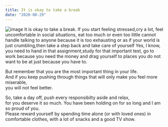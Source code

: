 ```yaml
---
title: It is okay to take a break
date: "2020-08-29"
---
```


![image](https://images.unsplash.com/27/winter-view.jpeg?ixlib=rb-1.2.1&ixid=eyJhcHBfaWQiOjEyMDd9&auto=format&fit=crop&w=1867&q=80) 
It is okay to take a break. If you start feeling stressed,cry a lot, feel uncomfortable in social situations, eat too much or even too little cannot handle talking to anyone because it is too exhausting or as if your world is just crumbling,then take a step back and take care of yourself  Yes, I know, you need to hand in that assignment,study for that important test, go to work because you need the money and drag yourself to places you do not want to be at just because you have to.  


 But remember that you are the most important thing in your life.  
 And if you keep pushing through things that will only make you feel more miserable,  
 you will not feel better. 
 
 
 So, take a day off, push every responsibilty aside and relax,  
 for you deserve it so much. You have been holding on for so long and I am so proud of you.  
 Please reward yourself by spending time alone (or with loved ones) in comfortable clothes, with a lot of snacks and a good TV show.